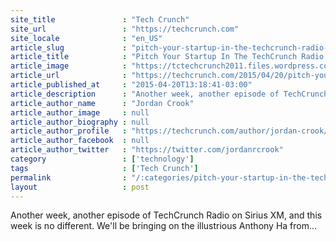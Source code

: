```yaml
---
site_title               : "Tech Crunch"
site_url                 : "https://techcrunch.com"
site_locale              : "en_US"
article_slug             : "pitch-your-startup-in-the-techcrunch-radio-pitch-off-on-sirius-xm"
article_title            : "Pitch Your Startup In The TechCrunch Radio Pitch-Off On Sirius XM"
article_image            : "https://tctechcrunch2011.files.wordpress.com/2014/10/techcrunch-radio1.png?w=738&h=400&crop=1"
article_url              : "https://techcrunch.com/2015/04/20/pitch-your-startup-in-the-techcrunch-radio-pitch-off-on-sirius-xm-4/"
article_published_at     : "2015-04-20T13:18:41-03:00"
article_description      : "Another week, another episode of TechCrunch Radio on Sirius XM, and this week is no different. We'll be bringing on the illustrious Anthony Ha from..."
article_author_name      : "Jordan Crook"
article_author_image     : null
article_author_biography : null
article_author_profile   : "https://techcrunch.com/author/jordan-crook/"
article_author_facebook  : null
article_author_twitter   : "https://twitter.com/jordanrcrook"
category                 : ['technology']
tags                     : ['Tech Crunch']
permalink                : "/:categories/pitch-your-startup-in-the-techcrunch-radio-pitch-off-on-sirius-xm/"
layout                   : post
---
```


Another week, another episode of TechCrunch Radio on Sirius XM, and this week is no different. We'll be bringing on the illustrious Anthony Ha from...
